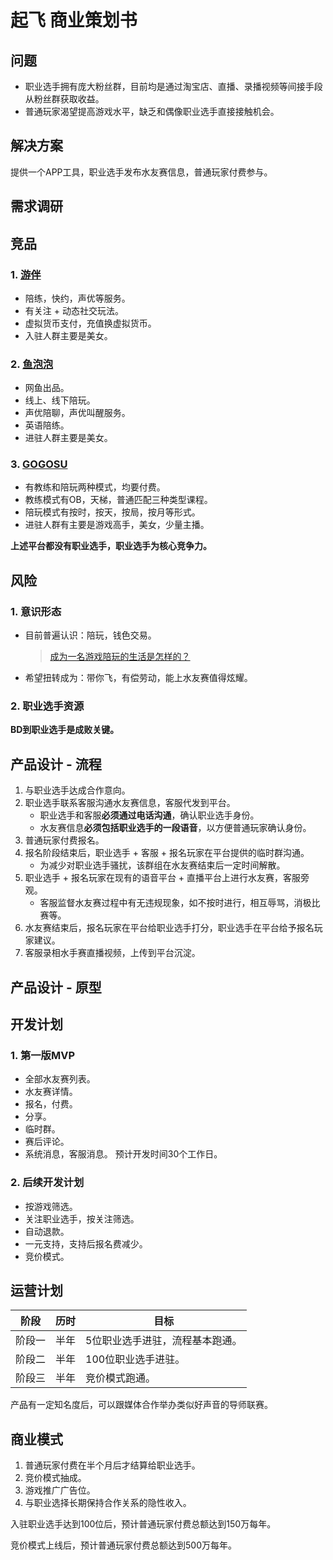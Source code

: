 # 起飞 商业策划书


## 问题
- 职业选手拥有庞大粉丝群，目前均是通过淘宝店、直播、录播视频等间接手段从粉丝群获取收益。
- 普通玩家渴望提高游戏水平，缺乏和偶像职业选手直接接触机会。


## 解决方案
提供一个APP工具，职业选手发布水友赛信息，普通玩家付费参与。

## 需求调研


## 竞品
### 1. [游伴](https://itunes.apple.com/cn/app/you-ban-pei-wan-pei-lian-lol/id828806833?mt=8)
- 陪练，快约，声优等服务。
- 有关注 + 动态社交玩法。
- 虚拟货币支付，充值换虚拟货币。
- 入驻人群主要是美女。

### 2. [鱼泡泡](https://itunes.apple.com/cn/app/yu-pao-pao-hello-nu-shen-zong/id912671153?mt=8)
- 网鱼出品。
- 线上、线下陪玩。
- 声优陪聊，声优叫醒服务。
- 英语陪练。
- 进驻人群主要是美女。

### 3. [GOGOSU](http://www.gogosu.com/)
- 有教练和陪玩两种模式，均要付费。
- 教练模式有OB，天梯，普通匹配三种类型课程。
- 陪玩模式有按时，按天，按局，按月等形式。
- 进驻人群有主要是游戏高手，美女，少量主播。

**上述平台都没有职业选手，职业选手为核心竞争力。**


## 风险
### 1. 意识形态
- 目前普遍认识：陪玩，钱色交易。
    >[成为一名游戏陪玩的生活是怎样的？](https://www.zhihu.com/question/49881871)

- 希望扭转成为：带你飞，有偿劳动，能上水友赛值得炫耀。

### 2. 职业选手资源
**BD到职业选手是成败关键。**


## 产品设计 - 流程
1. 与职业选手达成合作意向。
2. 职业选手联系客服沟通水友赛信息，客服代发到平台。
    - 职业选手和客服**必须通过电话沟通**，确认职业选手身份。
    - 水友赛信息**必须包括职业选手的一段语音**，以方便普通玩家确认身份。
3. 普通玩家付费报名。
4. 报名阶段结束后，职业选手 + 客服 + 报名玩家在平台提供的临时群沟通。
    - 为减少对职业选手骚扰，该群组在水友赛结束后一定时间解散。
5. 职业选手 + 报名玩家在现有的语音平台 + 直播平台上进行水友赛，客服旁观。
    - 客服监督水友赛过程中有无违规现象，如不按时进行，相互辱骂，消极比赛等。
6. 水友赛结束后，报名玩家在平台给职业选手打分，职业选手在平台给予报名玩家建议。
7. 客服录相水手赛直播视频，上传到平台沉淀。


## 产品设计 - 原型

## 开发计划
### 1. 第一版MVP
- 全部水友赛列表。
- 水友赛详情。
- 报名，付费。
- 分享。
- 临时群。
- 赛后评论。
- 系统消息，客服消息。
预计开发时间30个工作日。

### 2. 后续开发计划
- 按游戏筛选。
- 关注职业选手，按关注筛选。
- 自动退款。
- 一元支持，支持后报名费减少。
- 竞价模式。

## 运营计划
|阶段|历时|目标|
|---|---|---|
|阶段一|半年|5位职业选手进驻，流程基本跑通。|
|阶段二|半年|100位职业选手进驻。|
|阶段三|半年|竞价模式跑通。|

产品有一定知名度后，可以跟媒体合作举办类似好声音的导师联赛。

## 商业模式
1. 普通玩家付费在半个月后才结算给职业选手。
2. 竞价模式抽成。
3. 游戏推广广告位。
4. 与职业选择长期保持合作关系的隐性收入。

入驻职业选手达到100位后，预计普通玩家付费总额达到150万每年。

竞价模式上线后，预计普通玩家付费总额达到500万每年。

